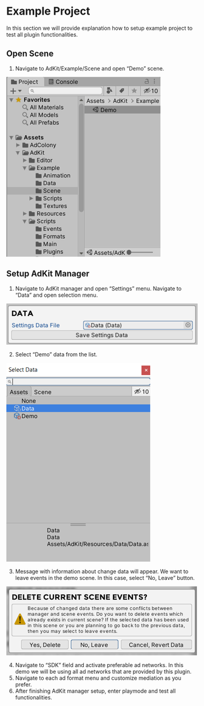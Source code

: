 # Example Project

In this section we will provide explanation how to setup example project to test all plugin functionalities.

## Open Scene

1.	Navigate to AdKit/Example/Scene and open “Demo” scene. 

![Scenes Folder](/images/example-project/1.png ":size=300 :class=center")

## Setup AdKit Manager

1.	Navigate to AdKit manager and open “Settings” menu. Navigate to “Data” and open selection menu.

![Data Section](/images/example-project/2.png ":size=400 :class=center")

2.	Select “Demo” data from the list.

![Data List](/images/example-project/3.png ":size=200 :class=center")

3.	Message with information about change data will appear. We want to leave events in the demo scene. In this case, select “No, Leave” button.

![Delete Scene Events](/images/example-project/4.png ":size=400 :class=center")

4.	Navigate to “SDK” field and activate preferable ad networks. In this demo we will be using all ad networks that are provided by this plugin.
5.	Navigate to each ad format menu and customize mediation as you prefer. 
6.	After finishing AdKit manager setup, enter playmode and test all functionalities.
